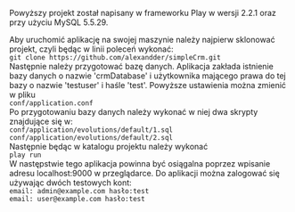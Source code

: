 
<p>Powyższy projekt został napisany w frameworku Play w wersji 2.2.1 oraz przy użyciu MySQL 5.5.29.
</p>

<p>Aby uruchomić aplikację na swojej maszynie należy najpierw sklonować projekt, czyli będąc w linii poleceń wykonać:
  <br>
  <code>git clone https://github.com/alexandder/simpleCrm.git</code>
  <br>
  Następnie należy przygotować bazę danych. Aplikacja zakłada istnienie bazy danych o nazwie 'crmDatabase' i użytkownika mającego prawa do tej bazy o nazwie 'testuser' i haśle 'test'. Powyższe ustawienia można zmienić w pliku
  <br>
  <code>conf/application.conf</code>
  <br>
  Po przygotowaniu bazy danych należy wykonać w niej dwa skrypty znajdujące się w:
  <br>
  <code>conf/application/evolutions/default/1.sql</code>
  <br>
  <code>conf/application/evolutions/default/2.sql</code>
  <br>
  Następnie będąc w katalogu projektu należy wykonać 
  <br>
  <code>play run</code>
  <br>
  W następstwie tego aplikacja powinna być osiągalna poprzez wpisanie adresu localhost:9000 w przeglądarce. Do aplikacji można zalogować się używając dwóch testowych kont: 
  <br>
  <code>email: admin@example.com hasło:test</code>
  <br>
  <code>email: user@example.com hasło:test</code>
</p>
